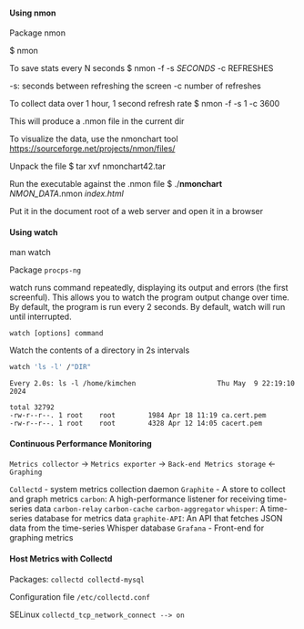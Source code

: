 
#### Using nmon

Package 
nmon

$ nmon

To save stats every N seconds
$ nmon -f -s *SECONDS* -c REFRESHES

-s: seconds between refreshing the screen
-c number of refreshes

To collect data over 1 hour, 1 second refresh rate
$ nmon -f -s 1 -c 3600

This will produce a .nmon file in the current dir 

To visualize the data, use the nmonchart tool
https://sourceforge.net/projects/nmon/files/

Unpack the file
$ tar xvf nmonchart42.tar

Run the executable against the .nmon file
\$ ./**nmonchart** *NMON_DATA*.nmon *index.html*

Put it in the document root of a web server and open it in a browser

#### Using watch

man watch

Package
`procps-ng`

watch  runs  command  repeatedly,  displaying  its  output and errors (the first screenful).  This allows you to watch the program output change over time.  By default, the program is run every 2 seconds.  By default, watch will run until interrupted.

`watch [options] command`

Watch the contents of a directory in 2s intervals

``` bash
watch 'ls -l' /"DIR"
```

```
Every 2.0s: ls -l /home/kimchen                    Thu May  9 22:19:10 2024

total 32792
-rw-r--r--. 1 root    root        1984 Apr 18 11:19 ca.cert.pem
-rw-r--r--. 1 root    root        4328 Apr 12 14:05 cacert.pem
```

#### Continuous Performance Monitoring

`Metrics collector` ->  `Metrics exporter` -> `Back-end Metrics storage` <- `Graphing`

`Collectd` - system metrics collection daemon
`Graphite` - A store to collect and graph metrics
	`carbon`: A high-performance listener for receiving time-series data
		`carbon-relay`
		`carbon-cache`
		`carbon-aggregator`
	`whisper`: A time-series database for metrics data
	`graphite-API`: An API that fetches JSON data from the time-series Whisper database
`Grafana` - Front-end for graphing metrics

####  Host Metrics with Collectd

Packages:
`collectd collectd-mysql`

Configuration file
`/etc/collectd.conf`

SELinux
`collectd_tcp_network_connect --> on`


